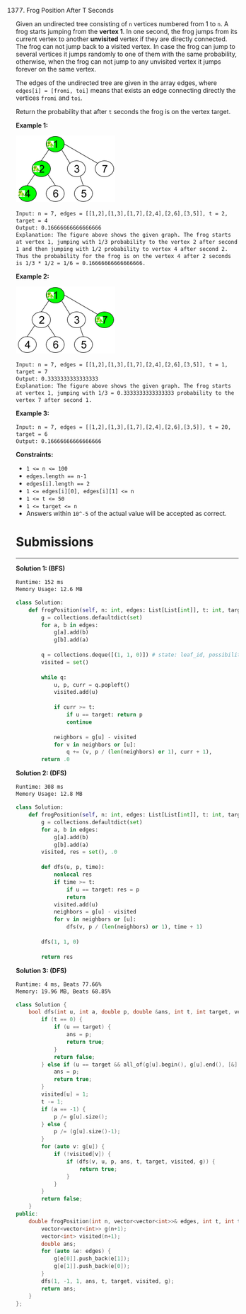 1377. Frog Position After T Seconds

Given an undirected tree consisting of `n` vertices numbered from 1 to `n`. A frog starts jumping from the **vertex 1**. In one second, the frog jumps from its current vertex to another **unvisited** vertex if they are directly connected. The frog can not jump back to a visited vertex. In case the frog can jump to several vertices it jumps randomly to one of them with the same probability, otherwise, when the frog can not jump to any unvisited vertex it jumps forever on the same vertex. 

The edges of the undirected tree are given in the array edges, where `edges[i] = [fromi, toi]` means that exists an edge connecting directly the vertices `fromi` and `toi`.

Return the probability that after `t` seconds the frog is on the vertex target.

 

**Example 1:**

![1377_frog_2.png](img/1377_frog_2.png)
```
Input: n = 7, edges = [[1,2],[1,3],[1,7],[2,4],[2,6],[3,5]], t = 2, target = 4
Output: 0.16666666666666666 
Explanation: The figure above shows the given graph. The frog starts at vertex 1, jumping with 1/3 probability to the vertex 2 after second 1 and then jumping with 1/2 probability to vertex 4 after second 2. Thus the probability for the frog is on the vertex 4 after 2 seconds is 1/3 * 1/2 = 1/6 = 0.16666666666666666. 
```

**Example 2:**

![1377_frog_3.png](img/1377_frog_3.png)
```
Input: n = 7, edges = [[1,2],[1,3],[1,7],[2,4],[2,6],[3,5]], t = 1, target = 7
Output: 0.3333333333333333
Explanation: The figure above shows the given graph. The frog starts at vertex 1, jumping with 1/3 = 0.3333333333333333 probability to the vertex 7 after second 1.
```

**Example 3:**
```
Input: n = 7, edges = [[1,2],[1,3],[1,7],[2,4],[2,6],[3,5]], t = 20, target = 6
Output: 0.16666666666666666
``` 

**Constraints:**

* `1 <= n <= 100`
* `edges.length == n-1`
* `edges[i].length == 2`
* `1 <= edges[i][0], edges[i][1] <= n`
* `1 <= t <= 50`
* `1 <= target <= n`
* Answers within `10^-5` of the actual value will be accepted as correct.

# Submissions
---
**Solution 1: (BFS)**
```
Runtime: 152 ms
Memory Usage: 12.6 MB
```
```python
class Solution:
    def frogPosition(self, n: int, edges: List[List[int]], t: int, target: int) -> float:
        g = collections.defaultdict(set)
        for a, b in edges:
            g[a].add(b)
            g[b].add(a)
            
        q = collections.deque([(1, 1, 0)]) # state: leaf_id, possibility, timestamp
        visited = set()
        
        while q:
            u, p, curr = q.popleft()
            visited.add(u)
            
            if curr >= t:
                if u == target: return p
                continue
            
            neighbors = g[u] - visited
            for v in neighbors or [u]:
                q += (v, p / (len(neighbors) or 1), curr + 1),
        return .0
```

**Solution 2: (DFS)**
```
Runtime: 308 ms
Memory Usage: 12.8 MB
```
```python
class Solution:
    def frogPosition(self, n: int, edges: List[List[int]], t: int, target: int) -> float:
        g = collections.defaultdict(set)
        for a, b in edges:
            g[a].add(b)
            g[b].add(a)
        visited, res = set(), .0
        
        def dfs(u, p, time):
            nonlocal res
            if time >= t:
                if u == target: res = p
                return
            visited.add(u)
            neighbors = g[u] - visited
            for v in neighbors or [u]:
                dfs(v, p / (len(neighbors) or 1), time + 1)
        
        dfs(1, 1, 0)
        
        return res
```

**Solution 3: (DFS)**
```
Runtime: 4 ms, Beats 77.66%
Memory: 19.96 MB, Beats 68.85%
```
```c++
class Solution {
    bool dfs(int u, int a, double p, double &ans, int t, int target, vector<int> &visited, vector<vector<int>> &g) {
        if (t == 0) {
            if (u == target) {
                ans = p;
                return true;
            }
            return false;
        } else if (u == target && all_of(g[u].begin(), g[u].end(), [&](int &i){return visited[i];})) {
            ans = p;
            return true;
        }
        visited[u] = 1;
        t -= 1;
        if (a == -1) {
            p /= g[u].size();
        } else {
            p /= (g[u].size()-1);
        }
        for (auto v: g[u]) {
            if (!visited[v]) {
                if (dfs(v, u, p, ans, t, target, visited, g)) {
                    return true;
                }
            }
        }
        return false;
    }
public:
    double frogPosition(int n, vector<vector<int>>& edges, int t, int target) {
        vector<vector<int>> g(n+1);
        vector<int> visited(n+1);
        double ans;
        for (auto &e: edges) {
            g[e[0]].push_back(e[1]);
            g[e[1]].push_back(e[0]);
        }
        dfs(1, -1, 1, ans, t, target, visited, g);
        return ans;
    }
};
```
